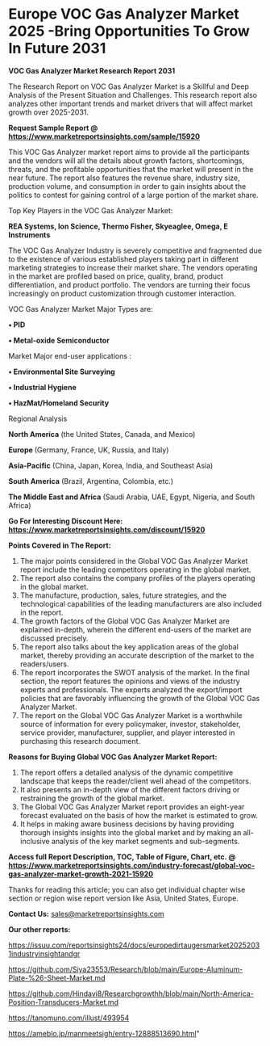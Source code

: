 # Europe VOC Gas Analyzer Market 2025 -Bring Opportunities To Grow In Future 2031

<strong>VOC Gas Analyzer Market Research Report 2031</strong>

The Research Report on VOC Gas Analyzer Market is a Skillful and Deep Analysis of the Present Situation and Challenges. This research report also analyzes other important trends and market drivers that will affect market growth over 2025-2031.

<strong>Request Sample Report @ <a href=https://www.marketreportsinsights.com/sample/15920>https://www.marketreportsinsights.com/sample/15920</a></strong>

This VOC Gas Analyzer market report aims to provide all the participants and the vendors will all the details about growth factors, shortcomings, threats, and the profitable opportunities that the market will present in the near future. The report also features the revenue share, industry size, production volume, and consumption in order to gain insights about the politics to contest for gaining control of a large portion of the market share.

Top Key Players in the VOC Gas Analyzer Market:

<strong>REA Systems, Ion Science, Thermo Fisher, Skyeaglee, Omega, E Instruments</strong>

The VOC Gas Analyzer Industry is severely competitive and fragmented due to the existence of various established players taking part in different marketing strategies to increase their market share. The vendors operating in the market are profiled based on price, quality, brand, product differentiation, and product portfolio. The vendors are turning their focus increasingly on product customization through customer interaction.

VOC Gas Analyzer Market Major Types are:

<strong>• PID

• Metal-oxide Semiconductor</strong>

Market Major end-user applications :

<strong>• Environmental Site Surveying

• Industrial Hygiene

• HazMat/Homeland Security</strong>

Regional Analysis

</u><strong><b>North America</b></strong> (the United States, Canada, and Mexico)

<strong><b>Europe </b></strong>(Germany, France, UK, Russia, and Italy)

<strong><b>Asia-Pacific</b></strong> (China, Japan, Korea, India, and Southeast Asia)

<strong><b>South America</b></strong> (Brazil, Argentina, Colombia, etc.)

<strong><b>The Middle East and Africa</b></strong> (Saudi Arabia, UAE, Egypt, Nigeria, and South Africa)

<strong>Go For Interesting Discount Here: <a href=https://www.marketreportsinsights.com/discount/15920>https://www.marketreportsinsights.com/discount/15920</a></strong>

<strong>Points Covered in The Report:</strong>
<ol>
  <li>The major points considered in the Global VOC Gas Analyzer Market report include the leading competitors operating in the global market.</li>
  <li>The report also contains the company profiles of the players operating in the global market.</li>
  <li>The manufacture, production, sales, future strategies, and the technological capabilities of the leading manufacturers are also included in the report.</li>
  <li>The growth factors of the Global VOC Gas Analyzer Market are explained in-depth, wherein the different end-users of the market are discussed precisely.</li>
  <li>The report also talks about the key application areas of the global market, thereby providing an accurate description of the market to the readers/users.</li>
  <li>The report incorporates the SWOT analysis of the market. In the final section, the report features the opinions and views of the industry experts and professionals. The experts analyzed the export/import policies that are favorably influencing the growth of the Global VOC Gas Analyzer Market.</li>
  <li>The report on the Global VOC Gas Analyzer Market is a worthwhile source of information for every policymaker, investor, stakeholder, service provider, manufacturer, supplier, and player interested in purchasing this research document.</li>
</ol>
<strong>Reasons for Buying Global VOC Gas Analyzer Market Report:</strong>

<ol>
  <li>The report offers a detailed analysis of the dynamic competitive landscape that keeps the reader/client well ahead of the competitors.</li>
  <li>It also presents an in-depth view of the different factors driving or restraining the growth of the global market.</li>
  <li>The Global VOC Gas Analyzer Market report provides an eight-year forecast evaluated on the basis of how the market is estimated to grow.</li>
  <li>It helps in making aware business decisions by having providing thorough insights insights into the global market and by making an all-inclusive analysis of the key market segments and sub-segments.</li>
</ol>
<strong>Access full Report Description, TOC, Table of Figure, Chart, etc. @ <a href=https://www.marketreportsinsights.com/industry-forecast/global-voc-gas-analyzer-market-growth-2021-15920>https://www.marketreportsinsights.com/industry-forecast/global-voc-gas-analyzer-market-growth-2021-15920</a></strong>


Thanks for reading this article; you can also get individual chapter wise section or region wise report version like Asia, United States, Europe.

<strong>Contact Us:</strong>
sales@marketreportsinsights.com

<strong>Our other reports:</strong>

<a href=https://issuu.com/reportsinsights24/docs/europedirtaugersmarket20252031industryinsightandgr>https://issuu.com/reportsinsights24/docs/europedirtaugersmarket20252031industryinsightandgr</a>

<a href=https://github.com/Siya23553/Research/blob/main/Europe-Aluminum-Plate-%26-Sheet-Market.md>https://github.com/Siya23553/Research/blob/main/Europe-Aluminum-Plate-%26-Sheet-Market.md</a>

<a href=https://github.com/Hindavi8/Researchgrowthh/blob/main/North-America-Position-Transducers-Market.md>https://github.com/Hindavi8/Researchgrowthh/blob/main/North-America-Position-Transducers-Market.md</a>

<a href=https://tanomuno.com/illust/493954>https://tanomuno.com/illust/493954</a>

<a href=https://ameblo.jp/manmeetsigh/entry-12888513690.html>https://ameblo.jp/manmeetsigh/entry-12888513690.html</a>"
